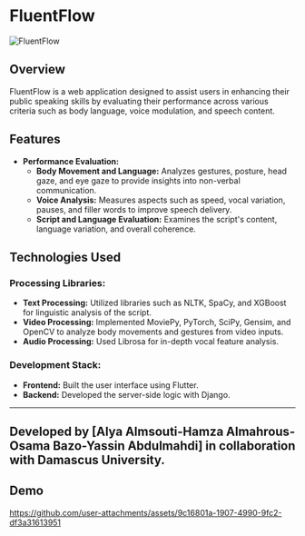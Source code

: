 # FluentFlow

![FluentFlow](https://github.com/user-attachments/assets/60391808-2b11-474b-a40b-1ff968e2d511)

## Overview
FluentFlow is a web application designed to assist users in enhancing their public speaking skills by evaluating their performance across various criteria such as body language, voice modulation, and speech content.

## Features
- **Performance Evaluation:**
  - **Body Movement and Language:** Analyzes gestures, posture, head gaze, and eye gaze to provide insights into non-verbal communication.
  - **Voice Analysis:** Measures aspects such as speed, vocal variation, pauses, and filler words to improve speech delivery.
  - **Script and Language Evaluation:** Examines the script's content, language variation, and overall coherence.

## Technologies Used

### Processing Libraries:
- **Text Processing:** Utilized libraries such as NLTK, SpaCy, and XGBoost for linguistic analysis of the script.
- **Video Processing:** Implemented MoviePy, PyTorch, SciPy, Gensim, and OpenCV to analyze body movements and gestures from video inputs.
- **Audio Processing:** Used Librosa for in-depth vocal feature analysis.

### Development Stack:
- **Frontend:** Built the user interface using Flutter.
- **Backend:** Developed the server-side logic with Django.

---
Developed by **[Alya Almsouti-Hamza Almahrous-Osama Bazo-Yassin Abdulmahdi]** in collaboration with **Damascus University**.
---

## Demo

https://github.com/user-attachments/assets/9c16801a-1907-4990-9fc2-df3a31613951

